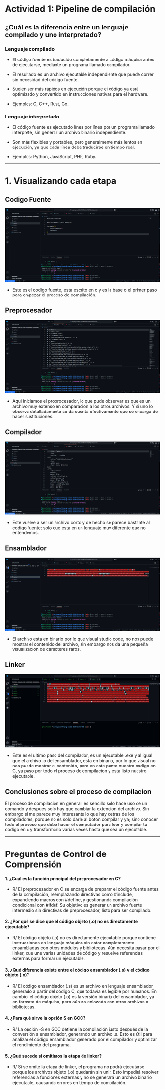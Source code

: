 # Actividad 1: Pipeline de compilación

## ¿Cuál es la diferencia entre un lenguaje compilado y uno interpretado?

### Lenguaje compilado
- El código fuente es traducido completamente a código máquina antes de ejecutarse, mediante un programa llamado compilador.

- El resultado es un archivo ejecutable independiente que puede correr sin necesidad del código fuente.

- Suelen ser más rápidos en ejecución porque el código ya está optimizado y convertido en instrucciones nativas para el hardware.

- Ejemplos: C, C++, Rust, Go.


### Lenguaje interpretado
- El código fuente es ejecutado línea por línea por un programa llamado intérprete, sin generar un archivo binario independiente.

- Son más flexibles y portables, pero generalmente más lentos en ejecución, ya que cada línea debe traducirse en tiempo real.

- Ejemplos: Python, JavaScript, PHP, Ruby.

---

# 1. Visualizando cada etapa

## Codigo Fuente

![Main.c](../Actividad_1/Imagenes/Main.c.png)

- Este es el codigo fuente, esta escrito en c y es la base o el primer paso para empezar el proceso de compilación.

## Preprocesador

![Main.c](../Actividad_1/Imagenes/Main.i.png)

- Aqui iniciamos el proprocesador, lo que pude observar es que es un archivo muy extenso en comparacion a los otros archivos. Y si uno lo observa detalladamente se da cuenta efectivamente que se encarga de hacer sustituciones.

## Compilador

![Main.s](../Actividad_1/Imagenes/Main.s.png)

- Este vuelve a ser un archivo corto y de hecho se parece bastante al codigo fuente; solo que esta en un lenguaje muy diferente que no entendemos.

## Ensamblador

![Main.o](../Actividad_1/Imagenes/Main.o.png)

- El archivo esta en binario por lo que visual studio code, no nos puede mostrar el contenido del archivo, sin embargo nos da una pequeña visualizacion de caracteres raros.

## Linker

![Main](../Actividad_1/Imagenes/Main.png)

- Este es el ultimo paso del compilador, es un ejecutable .exe y al igual que el archivo .o del ensamblador, esta en binario, por lo que visual no nos puede mostrar el contenido, pero en este punto nuestro codigo en C, ya paso por todo el proceso de compilacion y esta listo nuestro ejecutable.

## Conclusiones sobre el proceso de compilacion

El proceso de compilacion en general, es sencillo solo hace uso de un comando y despues solo hay que cambiar la extencion del archivo. Sin embargo si me parece muy interesante lo que hay detras de los compiladores, porque no es solo darle al boton compilar y ya; sino conocer todo el proceso que debe hacer el computador para leer y compilar tu codigo en c y transformarlo varias veces hasta que sea un ejecutable.

---

# Preguntas de Control de Comprensión

#### 1. ¿Cuál es la función principal del preprocesador en C?

- R/ El preprocesador en C se encarga de preparar el código fuente antes de la compilación, reemplazando directivas como #include, expandiendo macros con #define, y gestionando compilación condicional con #ifdef. Su objetivo es generar un archivo fuente intermedio sin directivas de preprocesador, listo para ser compilado.

#### 2. ¿Por qué se dice que el código objeto (.o) no es directamente ejecutable?
- R/ El código objeto (.o) no es directamente ejecutable porque contiene instrucciones en lenguaje máquina sin estar completamente ensambladas con otros módulos y bibliotecas. Aún necesita pasar por el linker, que une varias unidades de código y resuelve referencias externas para formar un ejecutable.

#### 3. ¿Qué diferencia existe entre el código ensamblador (.s) y el código objeto (.o)?
- R/ El código ensamblador (.s) es un archivo en lenguaje ensamblador generado a partir del código C, que todavía es legible por humanos. En cambio, el código objeto (.o) es la versión binaria del ensamblador, ya en formato de máquina, pero aún no enlazado con otros archivos o bibliotecas.

#### 4. ¿Para qué sirve la opción S en GCC?
- R/ La opción -S en GCC detiene la compilación justo después de la conversión a ensamblador, generando un archivo .s. Esto es útil para analizar el código ensamblador generado por el compilador y optimizar el rendimiento del programa.

#### 5. ¿Qué sucede si omitimos la etapa de linker?
- R/ Si se omite la etapa de linker, el programa no podrá ejecutarse porque los archivos objeto (.o) quedarán sin unir. Esto impedirá resolver referencias a funciones externas y no se generará un archivo binario ejecutable, causando errores en tiempo de compilación.